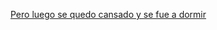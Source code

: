 [Pero luego se quedo cansado y se fue a dormir](https://drive.google.com/open?id=0B5wHtrFW74_dd1NDMW04TFBpbVE)